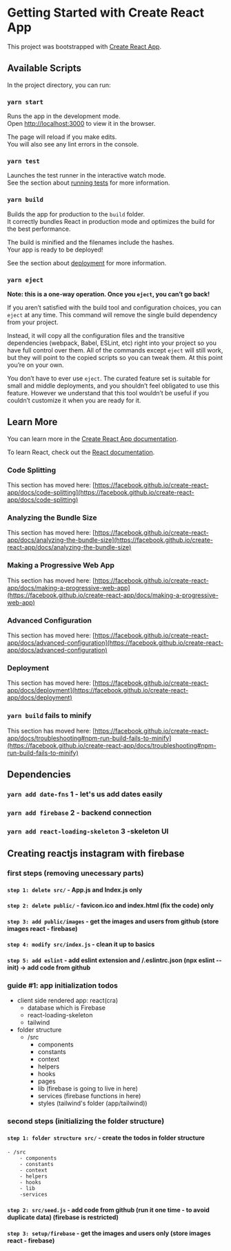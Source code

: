# Getting Started with Create React App

This project was bootstrapped with [Create React App](https://github.com/facebook/create-react-app).

## Available Scripts

In the project directory, you can run:

### `yarn start`

Runs the app in the development mode.\
Open [http://localhost:3000](http://localhost:3000) to view it in the browser.

The page will reload if you make edits.\
You will also see any lint errors in the console.

### `yarn test`

Launches the test runner in the interactive watch mode.\
See the section about [running tests](https://facebook.github.io/create-react-app/docs/running-tests) for more information.

### `yarn build`

Builds the app for production to the `build` folder.\
It correctly bundles React in production mode and optimizes the build for the best performance.

The build is minified and the filenames include the hashes.\
Your app is ready to be deployed!

See the section about [deployment](https://facebook.github.io/create-react-app/docs/deployment) for more information.

### `yarn eject`

**Note: this is a one-way operation. Once you `eject`, you can’t go back!**

If you aren’t satisfied with the build tool and configuration choices, you can `eject` at any time. This command will remove the single build dependency from your project.

Instead, it will copy all the configuration files and the transitive dependencies (webpack, Babel, ESLint, etc) right into your project so you have full control over them. All of the commands except `eject` will still work, but they will point to the copied scripts so you can tweak them. At this point you’re on your own.

You don’t have to ever use `eject`. The curated feature set is suitable for small and middle deployments, and you shouldn’t feel obligated to use this feature. However we understand that this tool wouldn’t be useful if you couldn’t customize it when you are ready for it.

## Learn More

You can learn more in the [Create React App documentation](https://facebook.github.io/create-react-app/docs/getting-started).

To learn React, check out the [React documentation](https://reactjs.org/).

### Code Splitting

This section has moved here: [https://facebook.github.io/create-react-app/docs/code-splitting](https://facebook.github.io/create-react-app/docs/code-splitting)

### Analyzing the Bundle Size

This section has moved here: [https://facebook.github.io/create-react-app/docs/analyzing-the-bundle-size](https://facebook.github.io/create-react-app/docs/analyzing-the-bundle-size)

### Making a Progressive Web App

This section has moved here: [https://facebook.github.io/create-react-app/docs/making-a-progressive-web-app](https://facebook.github.io/create-react-app/docs/making-a-progressive-web-app)

### Advanced Configuration

This section has moved here: [https://facebook.github.io/create-react-app/docs/advanced-configuration](https://facebook.github.io/create-react-app/docs/advanced-configuration)

### Deployment

This section has moved here: [https://facebook.github.io/create-react-app/docs/deployment](https://facebook.github.io/create-react-app/docs/deployment)

### `yarn build` fails to minify

This section has moved here: [https://facebook.github.io/create-react-app/docs/troubleshooting#npm-run-build-fails-to-minify](https://facebook.github.io/create-react-app/docs/troubleshooting#npm-run-build-fails-to-minify)

## Dependencies

### `yarn add date-fns` 1 - let's us add dates easily

### `yarn add firebase` 2 - backend connection

### `yarn add react-loading-skeleton` 3 -skeleton UI

## Creating reactjs instagram with firebase

### first steps (removing unecessary parts)

#### `step 1: delete src/` - App.js and Index.js only

#### `step 2: delete public/` - favicon.ico and index.html (fix the code) only

#### `step 3: add public/images` - get the images and users from github (store images react - firebase)

#### `step 4: modify src/index.js` - clean it up to basics

#### `step 5: add eslint` - add eslint extension and /.eslintrc.json (npx eslint --init) -> add code from github

### guide #1: app initialization todos

- client side rendered app: react(cra)
  - database which is Firebase
  - react-loading-skeleton
  - tailwind
- folder structure
  - /src
    - components
    - constants
    - context
    - helpers
    - hooks
    - pages
    - lib (firebase is going to live in here)
    - services (firebase functions in here)
    - styles (tailwind's folder (app/tailwind))

### second steps (initializing the folder structure)

#### `step 1: folder structure src/` - create the todos in folder structure

    - /src
        - components
        - constants
        - context
        - helpers
        - hooks
        - lib
        -services

#### `step 2: src/seed.js` - add code from github (run it one time - to avoid duplicate data) (firebase is restricted)

#### `step 3: setup/firebase` - get the images and users only (store images react - firebase)
